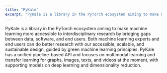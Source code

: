 ```yaml
---
title: "PyKale"
excerpt: "PyKale is a library in the PyTorch ecosystem aiming to make machine learning more accessible to interdisciplinary research by bridging gaps between data, software, and end users"
---
```


PyKale is a library in the PyTorch ecosystem aiming to make machine learning more accessible to interdisciplinary research by bridging gaps between data, software, and end users. Both machine learning experts and end users can do better research with our accessible, scalable, and sustainable design, guided by green machine learning principles. PyKale has a unified pipeline-based API and focuses on multimodal learning and transfer learning for graphs, images, texts, and videos at the moment, with supporting models on deep learning and dimensionality reduction.
